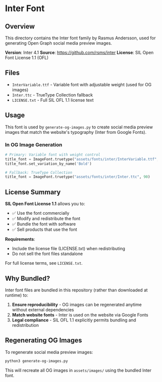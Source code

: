 # Inter Font

## Overview

This directory contains the Inter font family by Rasmus Andersson, used for generating Open Graph social media preview images.

**Version**: Inter 4.1
**Source**: https://github.com/rsms/inter
**License**: SIL Open Font License 1.1 (OFL)

## Files

- `InterVariable.ttf` - Variable font with adjustable weight (used for OG images)
- `Inter.ttc` - TrueType Collection fallback
- `LICENSE.txt` - Full SIL OFL 1.1 license text

## Usage

This font is used by `generate-og-images.py` to create social media preview images that match the website's typography (Inter from Google Fonts).

### In OG Image Generation

```python
# Primary: Variable font with weight control
title_font = ImageFont.truetype("assets/fonts/inter/InterVariable.ttf", 90)
title_font.set_variation_by_name('Bold')

# Fallback: TrueType Collection
title_font = ImageFont.truetype("assets/fonts/inter/Inter.ttc", 90)
```

## License Summary

**SIL Open Font License 1.1** allows you to:
- ✅ Use the font commercially
- ✅ Modify and redistribute the font
- ✅ Bundle the font with software
- ✅ Sell products that use the font

**Requirements**:
- Include the license file (LICENSE.txt) when redistributing
- Do not sell the font files standalone

For full license terms, see `LICENSE.txt`.

## Why Bundled?

Inter font files are bundled in this repository (rather than downloaded at runtime) to:
1. **Ensure reproducibility** - OG images can be regenerated anytime without external dependencies
2. **Match website fonts** - Inter is used on the website via Google Fonts
3. **Legal compliance** - SIL OFL 1.1 explicitly permits bundling and redistribution

## Regenerating OG Images

To regenerate social media preview images:

```bash
python3 generate-og-images.py
```

This will recreate all OG images in `assets/images/` using the bundled Inter font.
